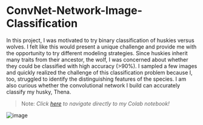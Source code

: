 # ConvNet-Network-Image-Classification

In this project, I was motivated to try binary classification of huskies versus wolves. I felt like this would present a unique challenge and provide me with the opportunity to try different modeling strategies. Since huskies inherit many traits from their ancestor, the wolf, I was concerned about whether they could be classified with high accuracy (>90%). I sampled a few images and quickly realized the challenge of this classification problem because I, too, struggled to identify the distinguishing features of the species. I am also curious whether the convolutional network I build can accurately classify my husky, Thena.

> Note: _Click [here](https://colab.research.google.com/drive/1k_XFjwu9CR4pnsDs7BXuUQR5A7CZbq3D?usp=sharing) to navigate directly to my Colab notebook!_
> 
![image](https://github.com/user-attachments/assets/e29a9831-dea5-4bbc-b2fc-c8f384985cff)




